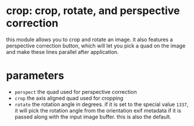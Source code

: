 # crop: crop, rotate, and perspective correction

this module allows you to crop and rotate an image. it also features a
perspective correction button, which will let you pick a quad on the image and
make these lines parallel after application.

# parameters

* `perspect` the quad used for perspective correction
* `crop` the axis aligned quad used for cropping
* `rotate` the rotation angle in degrees. if it is set to the special value
  `1337`, it will pick the rotation angle from the orientation exif metadata if
  it is passed along with the input image buffer. this is also the default.

